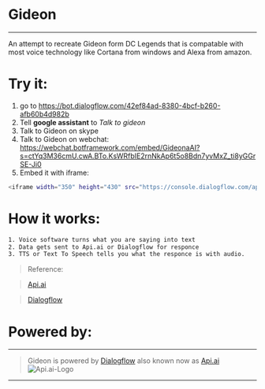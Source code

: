 # Gideon

---

An attempt to recreate Gideon form DC Legends that is compatable with most voice technology like Cortana from windows and Alexa from amazon.

# Try it:
1. go to https://bot.dialogflow.com/42ef84ad-8380-4bcf-b260-afb60b4d982b
2. Tell **google assistant** to *Talk to gideon*
3. Talk to Gideon on skype
4. Talk to Gideon on webchat: 
https://webchat.botframework.com/embed/GideonaAI?s=ctYq3M36cmU.cwA.BTo.KsWRfbIE2rnNkAp6t5o8Bdn7yvMxZ_ti8yGGrSE-Ji0
5. Embed it with iframe:
```sh
<iframe width="350" height="430" src="https://console.dialogflow.com/api-client/demo/embedded/42ef84ad-8380-4bcf-b260-afb60b4d982b"></iframe>
```

# How it works:
```sh
1. Voice software turns what you are saying into text
2. Data gets sent to Api.ai or Dialogflow for responce
3. TTS or Text To Speech tells you what the responce is with audio.
```
> Reference:

> [Api.ai](https://api.ai/)

> [Dialogflow](https://dialogflow.com/)

# Powered by:
---
> Gideon is powered by [Dialogflow](https://dialogflow.com/) also known now as [Api.ai](https://api.ai/)
![Api.ai-Logo](https://dialogflow.com/_static/2d4cf7ef5e/images/dialogflow/lockup.svg)
---

